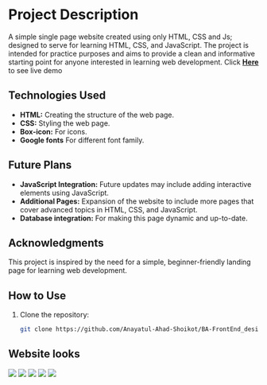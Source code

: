 # Project Description

A simple single page website created using only HTML, CSS and Js; designed to serve for learning HTML, CSS, and JavaScript. The project is intended for practice purposes and aims to provide a clean and informative starting point for anyone interested in learning web development.
Click **[Here](https://ba-front-end-design-01.vercel.app)** to see live demo

## Technologies Used

- **HTML:** Creating the structure of the web page.
- **CSS:** Styling the web page.
- **Box-icon:** For icons.
- **Google fonts** For different font family.

## Future Plans

- **JavaScript Integration:** Future updates may include adding interactive elements using JavaScript.
- **Additional Pages:** Expansion of the website to include more pages that cover advanced topics in HTML, CSS, and JavaScript.
- **Database integration:** For making this page dynamic and up-to-date.

## Acknowledgments

This project is inspired by the need for a simple, beginner-friendly landing page for learning web development.

## How to Use

1. Clone the repository:
   ```bash
   git clone https://github.com/Anayatul-Ahad-Shoikot/BA-FrontEnd_design_01.git

## Website looks

![](assets/img_01.png)
![](assets/img_02.png)
![](assets/img_03.png)
![](assets/img_04.png)
![](assets/img_05.png)
